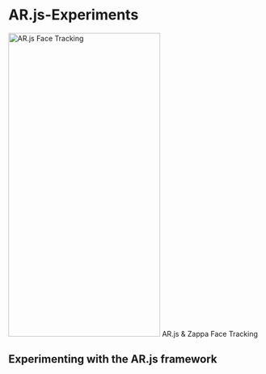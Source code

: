 # AR.js-Experiments
<img src="https://user-images.githubusercontent.com/73914490/132726219-59c87197-8fc4-49fe-9bac-0832708eb4dc.png" alt="AR.js Face Tracking" width="300" height="600">
<caption>AR.js & Zappa Face Tracking</caption>
<h2>Experimenting with the AR.js framework</h2>
